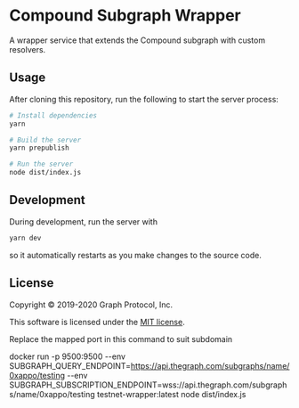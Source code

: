 # Compound Subgraph Wrapper

A wrapper service that extends the Compound subgraph with custom resolvers.

## Usage

After cloning this repository, run the following to start the server process:

```sh
# Install dependencies
yarn

# Build the server 
yarn prepublish

# Run the server
node dist/index.js
```

## Development

During development, run the server with

```sh
yarn dev
```

so it automatically restarts as you make changes to the source code.

## License

Copyright &copy; 2019-2020 Graph Protocol, Inc.

This software is licensed under the [MIT license](./LICENSE-MIT).

Replace the mapped port in this command to suit subdomain

docker run -p 9500:9500 --env SUBGRAPH_QUERY_ENDPOINT=https://api.thegraph.com/subgraphs/name/0xappo/testing --env SUBGRAPH_SUBSCRIPTION_ENDPOINT=wss://api.thegraph.com/subgraphs/name/0xappo/testing testnet-wrapper:latest node dist/index.js
